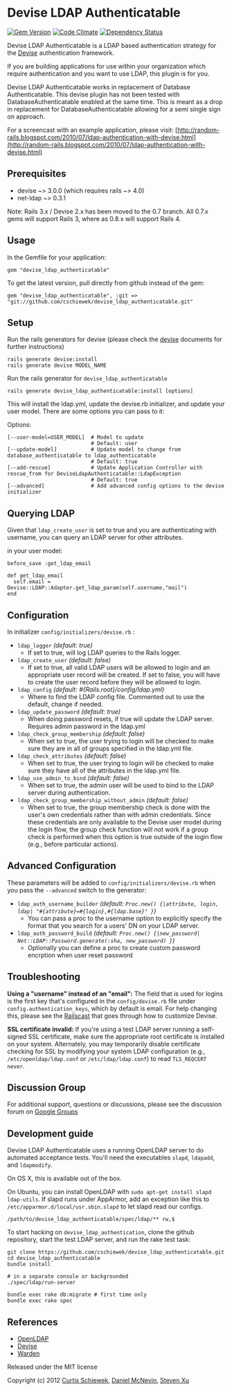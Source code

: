 Devise LDAP Authenticatable
===========================
[![Gem Version](https://badge.fury.io/rb/devise_ldap_authenticatable.png)](http://badge.fury.io/rb/devise_ldap_authenticatable)
[![Code Climate](https://codeclimate.com/github/cschiewek/devise_ldap_authenticatable.png)](https://codeclimate.com/github/cschiewek/devise_ldap_authenticatable)
[![Dependency Status](https://gemnasium.com/cschiewek/devise_ldap_authenticatable.png)](https://gemnasium.com/cschiewek/devise_ldap_authenticatable)

Devise LDAP Authenticatable is a LDAP based authentication strategy for the [Devise](http://github.com/plataformatec/devise) authentication framework.

If you are building applications for use within your organization which require authentication and you want to use LDAP, this plugin is for you.

Devise LDAP Authenticatable works in replacement of Database Authenticatable. This devise plugin has not been tested with DatabaseAuthenticatable enabled at the same time. This is meant as a drop in replacement for DatabaseAuthenticatable allowing for a semi single sign on approach.

For a screencast with an example application, please visit: [http://random-rails.blogspot.com/2010/07/ldap-authentication-with-devise.html](http://random-rails.blogspot.com/2010/07/ldap-authentication-with-devise.html)

Prerequisites
-------------
 * devise ~> 3.0.0 (which requires rails ~> 4.0)
 * net-ldap ~> 0.3.1

Note: Rails 3.x / Devise 2.x has been moved to the 0.7 branch.  All 0.7.x gems will support Rails 3, where as 0.8.x will support Rails 4.

Usage
-----
In the Gemfile for your application:

    gem "devise_ldap_authenticatable"

To get the latest version, pull directly from github instead of the gem:

    gem "devise_ldap_authenticatable", :git => "git://github.com/cschiewek/devise_ldap_authenticatable.git"


Setup
-----
Run the rails generators for devise (please check the [devise](http://github.com/plataformatec/devise) documents for further instructions)

    rails generate devise:install
    rails generate devise MODEL_NAME

Run the rails generator for `devise_ldap_authenticatable`

    rails generate devise_ldap_authenticatable:install [options]

This will install the ldap.yml, update the devise.rb initializer, and update your user model. There are some options you can pass to it:

Options:

    [--user-model=USER_MODEL]  # Model to update
                               # Default: user
    [--update-model]           # Update model to change from database_authenticatable to ldap_authenticatable
                               # Default: true
    [--add-rescue]             # Update Application Controller with rescue_from for DeviseLdapAuthenticatable::LdapException
                               # Default: true
    [--advanced]               # Add advanced config options to the devise initializer

Querying LDAP
-------------
Given that `ldap_create_user` is set to true and you are authenticating with username, you can query an LDAP server for other attributes.

in your user model:

    before_save :get_ldap_email

    def get_ldap_email
      self.email = Devise::LDAP::Adapter.get_ldap_param(self.username,"mail")
    end

Configuration
-------------
In initializer  `config/initializers/devise.rb` :

* `ldap_logger` _(default: true)_
  * If set to true, will log LDAP queries to the Rails logger.
* `ldap_create_user` _(default: false)_
  * If set to true, all valid LDAP users will be allowed to login and an appropriate user record will be created. If set to false, you will have to create the user record before they will be allowed to login.
* `ldap_config` _(default: #{Rails.root}/config/ldap.yml)_
  * Where to find the LDAP config file. Commented out to use the default, change if needed.
* `ldap_update_password` _(default: true)_
  * When doing password resets, if true will update the LDAP server. Requires admin password in the ldap.yml
* `ldap_check_group_membership` _(default: false)_
  * When set to true, the user trying to login will be checked to make sure they are in all of groups specified in the ldap.yml file.
* `ldap_check_attributes` _(default: false)_
  * When set to true, the user trying to login will be checked to make sure they have all of the attributes in the ldap.yml file.
* `ldap_use_admin_to_bind` _(default: false)_
  * When set to true, the admin user will be used to bind to the LDAP server during authentication.
* `ldap_check_group_membership_without_admin` _(default: false)_
  * When set to true, the group membership check is done with the user's own credentials rather than with admin credentials. Since these credentials are only available to the Devise user model during the login flow, the group check function will not work if a group check is performed when this option is true outside of the login flow (e.g., before particular actions).

Advanced Configuration
----------------------
These parameters will be added to `config/initializers/devise.rb` when you pass the `--advanced` switch to the generator:

* `ldap_auth_username_builder` _(default: `Proc.new() {|attribute, login, ldap| "#{attribute}=#{login},#{ldap.base}" }`)_
  * You can pass a proc to the username option to explicitly specify the format that you search for a users' DN on your LDAP server.
* `ldap_auth_password_build` _(default: `Proc.new() {|new_password| Net::LDAP::Password.generate(:sha, new_password) }`)_
  * Optionally you can define a proc to create custom password encrption when user reset password

Troubleshooting
--------------
**Using a "username" instead of an "email":** The field that is used for logins is the first key that's configured in the `config/devise.rb` file under `config.authentication_keys`, which by default is email. For help changing this, please see the [Railscast](http://railscasts.com/episodes/210-customizing-devise) that goes through how to customize Devise.

**SSL certificate invalid:** If you're using a test LDAP server running a self-signed SSL certificate, make sure the appropriate root certificate is installed on your system. Alternately, you may temporarily disable certificate checking for SSL by modifying your system LDAP configuration (e.g., `/etc/openldap/ldap.conf` or `/etc/ldap/ldap.conf`) to read `TLS_REQCERT never`.

Discussion Group
------------

For additional support, questions or discussions, please see the discussion forum on [Google Groups](https://groups.google.com/forum/#!forum/devise_ldap_authenticatable)

Development guide
------------

Devise LDAP Authenticatable uses a running OpenLDAP server to do automated acceptance tests. You'll need the executables `slapd`, `ldapadd`, and `ldapmodify`.

On OS X, this is available out of the box.

On Ubuntu, you can install OpenLDAP with `sudo apt-get install slapd ldap-utils`. If slapd runs under AppArmor, add an exception like this to `/etc/apparmor.d/local/usr.sbin.slapd` to let slapd read our configs.

    /path/to/devise_ldap_authenticatable/spec/ldap/** rw,$

To start hacking on `devise_ldap_authentication`, clone the github repository, start the test LDAP server, and run the rake test task:

    git clone https://github.com/cschiewek/devise_ldap_authenticatable.git
    cd devise_ldap_authenticatable
    bundle install

    # in a separate console or backgrounded
    ./spec/ldap/run-server

    bundle exec rake db:migrate # first time only
    bundle exec rake spec

References
----------
* [OpenLDAP](http://www.openldap.org/)
* [Devise](http://github.com/plataformatec/devise)
* [Warden](http://github.com/hassox/warden)

Released under the MIT license

Copyright (c) 2012 [Curtis Schiewek](https://github.com/cschiewek), [Daniel McNevin](https://github.com/dpmcnevin), [Steven Xu](https://github.com/cairo140)
